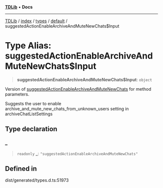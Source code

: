[**TDLib**](../../../../../../README.md) • **Docs**

***

[TDLib](../../../../../../modules.md) / [index](../../../../../README.md) / [types](../../../README.md) / [default](../README.md) / suggestedActionEnableArchiveAndMuteNewChats$Input

# Type Alias: suggestedActionEnableArchiveAndMuteNewChats$Input

> **suggestedActionEnableArchiveAndMuteNewChats$Input**: `object`

Version of [suggestedActionEnableArchiveAndMuteNewChats](suggestedActionEnableArchiveAndMuteNewChats.md) for method parameters.

Suggests the user to enable archive_and_mute_new_chats_from_unknown_users setting in archiveChatListSettings

## Type declaration

### \_

> `readonly` **\_**: `"suggestedActionEnableArchiveAndMuteNewChats"`

## Defined in

dist/generated/types.d.ts:51973
